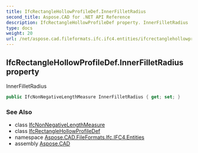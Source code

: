 ```yaml
---
title: IfcRectangleHollowProfileDef.InnerFilletRadius
second_title: Aspose.CAD for .NET API Reference
description: IfcRectangleHollowProfileDef property. InnerFilletRadius
type: docs
weight: 20
url: /net/aspose.cad.fileformats.ifc.ifc4.entities/ifcrectanglehollowprofiledef/innerfilletradius/
---
```

## IfcRectangleHollowProfileDef.InnerFilletRadius property

InnerFilletRadius

```csharp
public IfcNonNegativeLengthMeasure InnerFilletRadius { get; set; }
```

### See Also

* class [IfcNonNegativeLengthMeasure](../../../aspose.cad.fileformats.ifc.ifc4.types/ifcnonnegativelengthmeasure/)
* class [IfcRectangleHollowProfileDef](../)
* namespace [Aspose.CAD.FileFormats.Ifc.IFC4.Entities](../../../aspose.cad.fileformats.ifc.ifc4.entities/)
* assembly [Aspose.CAD](../../../)


